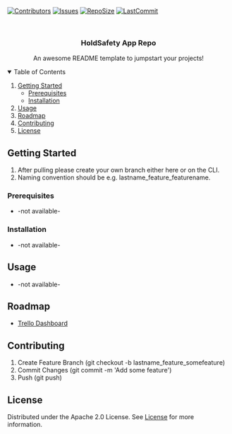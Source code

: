 [![Contributors][contributors-shield]][contributors-url]
[![Issues][issues-shield]][issues-url]
[![RepoSize][file-size-shield]][file-size-url]
[![LastCommit][last-commit-shield]][last-commit-url]

<!-- Project Logo -->
<br />
<p align="center">
  <a href="https://github.com/StaticalTech90/HoldSafety">
  </a>

  <h3 align="center">HoldSafety App Repo</h3>

  <p align="center">
    An awesome README template to jumpstart your projects!
</p>

<!-- TABLE OF CONTENTS -->
<details open="open">
  <summary>Table of Contents</summary>
  <ol>
    <li>
      <a href="#getting-started">Getting Started</a>
      <ul>
        <li><a href="#prerequisites">Prerequisites</a></li>
        <li><a href="#installation">Installation</a></li>
      </ul>
    </li>
    <li><a href="#usage">Usage</a></li>
    <li><a href="#roadmap">Roadmap</a></li>
    <li><a href="#contributing">Contributing</a></li>
    <li><a href="#license">License</a></li>
  </ol>
</details>

## Getting Started

  1. After pulling please create your own branch either here or on the CLI.
  2. Naming convention should be <lastname>_<feature>_<featurename> e.g. lastname_feature_featurename.
  
### Prerequisites
  
  * -not available-
  
### Installation
  
  * -not available-

## Usage
  
  * -not available-
  
## Roadmap
  
  * [Trello Dashboard](https://trello.com/b/MAgLgwPF/holdsafety)
  
## Contributing
  
  1. Create Feature Branch (git checkout -b lastname_feature_somefeature)
  2. Commit Changes (git commit -m 'Add some feature')
  3. Push (git push)

## License

Distributed under the Apache 2.0 License. See [License](http://www.apache.org/licenses/LICENSE-2.0) for more information.

[contributors-shield]: https://img.shields.io/github/contributors/StaticalTech90/HoldSafety
[contributors-url]: https://github.com/StaticalTech90/HoldSafety/graphs/contributors
[file-size-shield]: https://img.shields.io/github/repo-size/StaticalTech90/HoldSafety
[file-size-url]: https://github.com/StaticalTech90/HoldSafety
[issues-shield]: https://img.shields.io/github/issues/StaticalTech90/HoldSafety
[issues-url]: https://github.com/StaticalTech90/HoldSafety/issues
[last-commit-shield]: https://img.shields.io/github/last-commit/StaticalTech90/HoldSafety
[last-commit-url]: https://github.com/StaticalTech90/HoldSafety/commit
